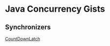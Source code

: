 # Java Concurrency Gists

## Synchronizers
[CountDownLatch](https://gist.github.com/sekury/ae435095eb749fcf11d50850d1154405)
